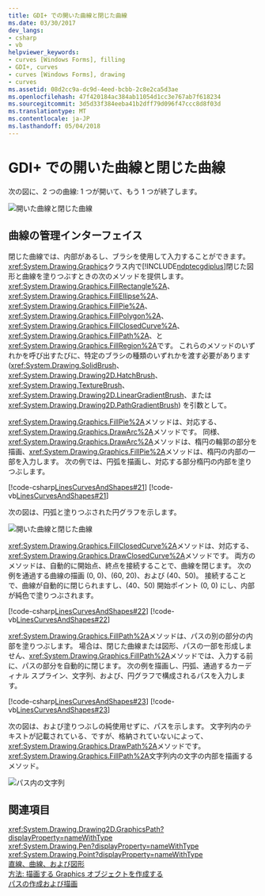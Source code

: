```yaml
---
title: GDI+ での開いた曲線と閉じた曲線
ms.date: 03/30/2017
dev_langs:
- csharp
- vb
helpviewer_keywords:
- curves [Windows Forms], filling
- GDI+, curves
- curves [Windows Forms], drawing
- curves
ms.assetid: 08d2cc9a-dc9d-4eed-bcbb-2c8e2ca5d3ae
ms.openlocfilehash: 47f420184ac384ab11054d1cc3e767ab7f618234
ms.sourcegitcommit: 3d5d33f384eeba41b2dff79d096f47ccc8d8f03d
ms.translationtype: MT
ms.contentlocale: ja-JP
ms.lasthandoff: 05/04/2018
---
```

# <a name="open-and-closed-curves-in-gdi"></a>GDI+ での開いた曲線と閉じた曲線
次の図に、2 つの曲線: 1 つが開いて、もう 1 つが終了します。  
  
 ![開いた曲線と閉じた曲線](../../../../docs/framework/winforms/advanced/media/aboutgdip02-art24.gif "Aboutgdip02_art24")  
  
## <a name="managed-interface-for-curves"></a>曲線の管理インターフェイス  
 閉じた曲線では、内部があるし、ブラシを使用して入力することができます。 <xref:System.Drawing.Graphics>クラス内で[!INCLUDE[ndptecgdiplus](../../../../includes/ndptecgdiplus-md.md)]閉じた図形と曲線を塗りつぶすときの次のメソッドを提供します。 <xref:System.Drawing.Graphics.FillRectangle%2A>、 <xref:System.Drawing.Graphics.FillEllipse%2A>、 <xref:System.Drawing.Graphics.FillPie%2A>、 <xref:System.Drawing.Graphics.FillPolygon%2A>、 <xref:System.Drawing.Graphics.FillClosedCurve%2A>、 <xref:System.Drawing.Graphics.FillPath%2A>、と<xref:System.Drawing.Graphics.FillRegion%2A>です。 これらのメソッドのいずれかを呼び出すたびに、特定のブラシの種類のいずれかを渡す必要があります (<xref:System.Drawing.SolidBrush>、 <xref:System.Drawing.Drawing2D.HatchBrush>、 <xref:System.Drawing.TextureBrush>、 <xref:System.Drawing.Drawing2D.LinearGradientBrush>、または<xref:System.Drawing.Drawing2D.PathGradientBrush>) を引数として。  
  
 <xref:System.Drawing.Graphics.FillPie%2A>メソッドは、対応する、<xref:System.Drawing.Graphics.DrawArc%2A>メソッドです。 同様、<xref:System.Drawing.Graphics.DrawArc%2A>メソッドは、楕円の輪郭の部分を描画、<xref:System.Drawing.Graphics.FillPie%2A>メソッドは、楕円の内部の一部を入力します。 次の例では、円弧を描画し、対応する部分楕円の内部を塗りつぶします。  
  
 [!code-csharp[LinesCurvesAndShapes#21](../../../../samples/snippets/csharp/VS_Snippets_Winforms/LinesCurvesAndShapes/CS/Class1.cs#21)]
 [!code-vb[LinesCurvesAndShapes#21](../../../../samples/snippets/visualbasic/VS_Snippets_Winforms/LinesCurvesAndShapes/VB/Class1.vb#21)]  
  
 次の図は、円弧と塗りつぶされた円グラフを示します。  
  
 ![開いた曲線と閉じた曲線](../../../../docs/framework/winforms/advanced/media/aboutgdip02-art25.gif "Aboutgdip02_art25")  
  
 <xref:System.Drawing.Graphics.FillClosedCurve%2A>メソッドは、対応する、<xref:System.Drawing.Graphics.DrawClosedCurve%2A>メソッドです。 両方のメソッドは、自動的に開始点、終点を接続することで、曲線を閉じます。 次の例を通過する曲線の描画 (0, 0)、(60, 20)、および (40、50)。 接続することで、曲線が自動的に閉じられますし、(40、50) 開始ポイント (0, 0) にし、内部が純色で塗りつぶされます。  
  
 [!code-csharp[LinesCurvesAndShapes#22](../../../../samples/snippets/csharp/VS_Snippets_Winforms/LinesCurvesAndShapes/CS/Class1.cs#22)]
 [!code-vb[LinesCurvesAndShapes#22](../../../../samples/snippets/visualbasic/VS_Snippets_Winforms/LinesCurvesAndShapes/VB/Class1.vb#22)]  
  
 <xref:System.Drawing.Graphics.FillPath%2A>メソッドは、パスの別の部分の内部を塗りつぶします。 場合は、閉じた曲線または図形、パスの一部を形成しません、<xref:System.Drawing.Graphics.FillPath%2A>メソッドでは、入力する前に、パスの部分を自動的に閉じます。 次の例を描画し、円弧、通過するカーディナル スプライン、文字列、および、円グラフで構成されるパスを入力します。  
  
 [!code-csharp[LinesCurvesAndShapes#23](../../../../samples/snippets/csharp/VS_Snippets_Winforms/LinesCurvesAndShapes/CS/Class1.cs#23)]
 [!code-vb[LinesCurvesAndShapes#23](../../../../samples/snippets/visualbasic/VS_Snippets_Winforms/LinesCurvesAndShapes/VB/Class1.vb#23)]  
  
 次の図は、および塗りつぶしの純使用せずに、パスを示します。 文字列内のテキストが記載されている、ですが、格納されていないによって、<xref:System.Drawing.Graphics.DrawPath%2A>メソッドです。 <xref:System.Drawing.Graphics.FillPath%2A>文字列内の文字の内部を描画するメソッド。  
  
 ![パス内の文字列](../../../../docs/framework/winforms/advanced/media/aboutgdip02-art26.gif "Aboutgdip02_art26")  
  
## <a name="see-also"></a>関連項目  
 <xref:System.Drawing.Drawing2D.GraphicsPath?displayProperty=nameWithType>  
 <xref:System.Drawing.Pen?displayProperty=nameWithType>  
 <xref:System.Drawing.Point?displayProperty=nameWithType>  
 [直線、曲線、および図形](../../../../docs/framework/winforms/advanced/lines-curves-and-shapes.md)  
 [方法: 描画する Graphics オブジェクトを作成する](../../../../docs/framework/winforms/advanced/how-to-create-graphics-objects-for-drawing.md)  
 [パスの作成および描画](../../../../docs/framework/winforms/advanced/constructing-and-drawing-paths.md)
